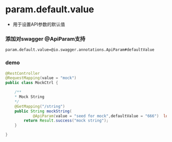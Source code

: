 # param.default.value

- 用于设置API参数的默认值 

### 添加对swagger @ApiParam支持

```properties
param.default.value=@io.swagger.annotations.ApiParam#defaultValue
```

### demo

```java
@RestController
@RequestMapping(value = "mock")
public class MockCtrl {

    /**
    * Mock String
    */
    @GetMapping("/string")
    public String mockString(
            @ApiParam(value = "seed for mock",defaultValue = "666")  long seed) {
        return Result.success("mock string");
    }

}
```